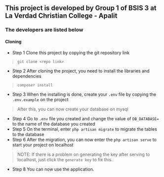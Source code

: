 ## This project is developed by Group 1 of BSIS 3 at La Verdad Christian College - Apalit
### The developers are listed below

#### Cloning
- Step 1 Clone this project by copying the git repository link
> `git clone <repo link>`
- Step 2 After cloning the project, you need to install the libraries and dependencies
> `composer install`
- Step 3 When the installing is done, create your `.env` file by copying the `.env.example` on the project 
> After this, you can now create your database on mysql
- Step 4 Go to `.env` file you created and change the value of `DB_DATABASE=` to the name of the database you created
- Step 5 On the terminal, enter `php artisan migrate` to migrate the tables to the database
- Step 6 After the migration, you can now enter the `php artisan serve` to start your project on localhost
> NOTE: If there is a problem on generating the key after serving to localhost, just click the `generate key` to fix this.
- Step 8 You can now use the application.
